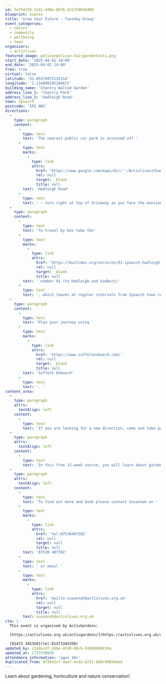 ```yaml
---
id: fef54176-1141-440e-8676-d21758036d08
blueprint: events
title: 'Grow Your Future - Tuesday Group'
event_categories:
  - nature
  - community
  - wellbeing
  - teen
organisers:
  - activlives
featured_image: pelicanpelican-3x2/gardentools.png
start_date: '2025-04-01 10:00'
end_date: '2025-04-01 14:00'
free: true
virtual: false
latitude: '52.05374972132314'
longitude: '1.114999195204672'
building_name: 'Chantry Walled Garden'
address_line_1: 'Chantry Park'
address_line_2: 'Hadleigh Road'
town: Ipswich
postcode: 'IP2 0BS'
directions:
  -
    type: paragraph
    content:
      -
        type: text
        text: 'The nearest public car park is accessed off '
      -
        type: text
        marks:
          -
            type: link
            attrs:
              href: "https://www.google.com/maps/dir/''/Activlives+Chantry+Walled+Garden+Project,+Hadleigh+Road,+Ipswich+IP2+0BS/@52.0530892,1.1118038,17z/data=!4m14!4m13!1m5!1m1!1s0x47d9a0ff51c44235:0x363528d8d41271df!2m2!1d1.111974!2d52.053833!1m5!1m1!1s0x47d9a0537ccc80b1:0x301b11a6a9f017da!2m2!1d1.1150229!2d52.0536298!3e2?entry=ttu"
              rel: null
              target: _blank
              title: null
        text: 'Hadleigh Road'
      -
        type: text
        text: ' – turn right at top of driveway as you face the mansion. After parking, walk along the path round to right, past Sue Ryder stable block café and bowls pavilion on left. Keep straight on, passing Ipswich Borough Council gate entrance (DO NOT enter!); you will walk along the outer wall of IBC yard with a flower border and green iron gate on right (ignore this entrance). Go through wooden orchard gate straight ahead, and you will find a boardwalk leading to a second green iron gate. Turn in here and turn right towards greenhouses. Follow shingle path round; if no-one is in greenhouses, go through double wooden gates on right, and turn left to Nursery Cottage.'
  -
    type: paragraph
    content:
      -
        type: text
        text: 'To travel by bus take the'
      -
        type: text
        marks:
          -
            type: link
            attrs:
              href: 'https://bustimes.org/services/91-ipswich-hadleigh-sudbury'
              rel: null
              target: _blank
              title: null
        text: ' number 91 (to Hadleigh and Sudbury)'
      -
        type: text
        text: ', which leaves at regular intervals from Ipswich town centre. Ipswich buses run as far as Dickens Road. The site can be reached on foot from London Road.'
  -
    type: paragraph
    content:
      -
        type: text
        text: 'Plan your journey using '
      -
        type: text
        marks:
          -
            type: link
            attrs:
              href: 'https://www.suffolkonboard.com/'
              rel: null
              target: _blank
              title: null
        text: 'Suffolk Onboard'
      -
        type: text
        text: '. '
content_area:
  -
    type: paragraph
    attrs:
      textAlign: left
    content:
      -
        type: text
        text: 'If you are looking for a new direction, come and take part in our programme to develop practical skills and build confidence on your way to further learning, training or employment.'
  -
    type: paragraph
    attrs:
      textAlign: left
    content:
      -
        type: text
        text: 'In this free 12-week course, you will learn about gardening, horticulture and nature conservation in our safe, welcoming and inspiring community gardens. '
  -
    type: paragraph
    attrs:
      textAlign: left
    content:
      -
        type: text
        text: 'To find out more and book please contact Susannah on '
      -
        type: text
        marks:
          -
            type: link
            attrs:
              href: 'tel:07530407302'
              rel: null
              target: null
              title: null
        text: '07530 407302'
      -
        type: text
        text: ' or email '
      -
        type: text
        marks:
          -
            type: link
            attrs:
              href: 'mailto:susannah@activlives.org.uk'
              rel: null
              target: null
              title: null
        text: susannah@activlives.org.uk
cta: |-
  This event is organised by ActivGardens:

  [https://activlives.org.uk/activgardens/](https://activlives.org.uk/activgardens/) 

  [01473 345350](tel:01473345350)
updated_by: c2a9acd7-26be-4f49-89cb-918d0960210a
updated_at: 1737538959
attendance_information: 'ages 16+'
duplicated_from: 8f2642cf-dae7-4cda-b231-8d0c9905d4ad
---
```

Learn about gardening, horticulture and nature conservation!